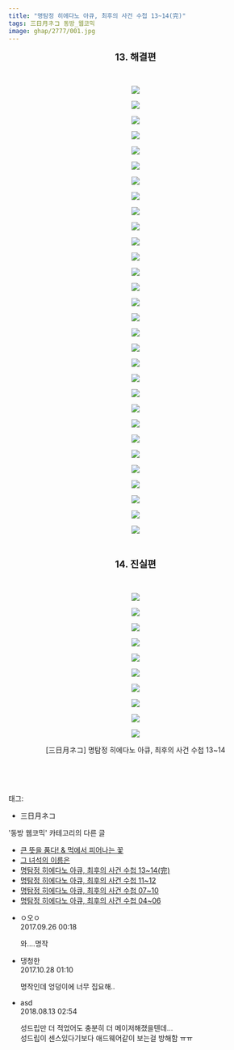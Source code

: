 ```yaml
---
title: "명탐정 히에다노 아큐, 최후의 사건 수첩 13~14(完)"
tags: 三日月ネコ 동방_웹코믹
image: ghap/2777/001.jpg
---
```

<div class="article">
<p style="text-align: center; clear: none; float: none;"><b><span style="font-size: 14pt;">13. 해결편</span></b></p>
<p style="text-align: center; clear: none; float: none;"><br/></p>
<p style="text-align: center; clear: none; float: none;"><img src="{{ site.nasurl }}/ghap/2777/001.jpg"/></p>
<p style="text-align: center; clear: none; float: none;"><img src="{{ site.nasurl }}/ghap/2777/002.jpg"/></p>
<p style="text-align: center; clear: none; float: none;"><img src="{{ site.nasurl }}/ghap/2777/003.jpg"/></p>
<p style="text-align: center; clear: none; float: none;"><img src="{{ site.nasurl }}/ghap/2777/004.jpg"/></p>
<p style="text-align: center; clear: none; float: none;"><img src="{{ site.nasurl }}/ghap/2777/005.jpg"/></p>
<p style="text-align: center; clear: none; float: none;"><img src="{{ site.nasurl }}/ghap/2777/006.jpg"/></p>
<p style="text-align: center; clear: none; float: none;"><img src="{{ site.nasurl }}/ghap/2777/007.jpg"/></p>
<p style="text-align: center; clear: none; float: none;"><img src="{{ site.nasurl }}/ghap/2777/008.jpg"/></p>
<p style="text-align: center; clear: none; float: none;"><img src="{{ site.nasurl }}/ghap/2777/009.jpg"/></p>
<p style="text-align: center; clear: none; float: none;"><img src="{{ site.nasurl }}/ghap/2777/010.jpg"/></p>
<p style="text-align: center; clear: none; float: none;"><img src="{{ site.nasurl }}/ghap/2777/011.jpg"/></p>
<p style="text-align: center; clear: none; float: none;"><img src="{{ site.nasurl }}/ghap/2777/012.jpg"/></p>
<p style="text-align: center; clear: none; float: none;"><img src="{{ site.nasurl }}/ghap/2777/013.jpg"/></p>
<p style="text-align: center; clear: none; float: none;"><img src="{{ site.nasurl }}/ghap/2777/014.jpg"/></p>
<p style="text-align: center; clear: none; float: none;"><img src="{{ site.nasurl }}/ghap/2777/015.jpg"/></p>
<p style="text-align: center; clear: none; float: none;"><img src="{{ site.nasurl }}/ghap/2777/016.jpg"/></p>
<p style="text-align: center; clear: none; float: none;"><img src="{{ site.nasurl }}/ghap/2777/017.jpg"/></p>
<p style="text-align: center; clear: none; float: none;"><img src="{{ site.nasurl }}/ghap/2777/018.jpg"/></p>
<p style="text-align: center; clear: none; float: none;"><img src="{{ site.nasurl }}/ghap/2777/019.jpg"/></p>
<p style="text-align: center; clear: none; float: none;"><img src="{{ site.nasurl }}/ghap/2777/020.jpg"/></p>
<p style="text-align: center; clear: none; float: none;"><img src="{{ site.nasurl }}/ghap/2777/021.jpg"/></p>
<p style="text-align: center; clear: none; float: none;"><img src="{{ site.nasurl }}/ghap/2777/022.jpg"/></p>
<p style="text-align: center; clear: none; float: none;"><img src="{{ site.nasurl }}/ghap/2777/023.jpg"/></p>
<p style="text-align: center; clear: none; float: none;"><img src="{{ site.nasurl }}/ghap/2777/024.jpg"/></p>
<p style="text-align: center; clear: none; float: none;"><img src="{{ site.nasurl }}/ghap/2777/025.jpg"/></p>
<p style="text-align: center; clear: none; float: none;"><img src="{{ site.nasurl }}/ghap/2777/026.jpg"/></p>
<p style="text-align: center; clear: none; float: none;"><img src="{{ site.nasurl }}/ghap/2777/027.jpg"/></p>
<p style="text-align: center; clear: none; float: none;"><img src="{{ site.nasurl }}/ghap/2777/028.jpg"/></p>
<p style="text-align: center; clear: none; float: none;"><img src="{{ site.nasurl }}/ghap/2777/029.jpg"/></p>
<p style="text-align: center; clear: none; float: none;"><img src="{{ site.nasurl }}/ghap/2777/030.jpg"/></p>
<p style="text-align: center; clear: none; float: none;"><br/></p>
<p style="text-align: center; clear: none; float: none;"><b><span style="font-size: 14pt;">14. 진실편</span></b></p>
<p style="text-align: center; clear: none; float: none;"><br/></p>
<p style="text-align: center; clear: none; float: none;"><img src="{{ site.nasurl }}/ghap/2777/031.jpg"/></p>
<p style="text-align: center; clear: none; float: none;"><img src="{{ site.nasurl }}/ghap/2777/032.jpg"/></p>
<p style="text-align: center; clear: none; float: none;"><img src="{{ site.nasurl }}/ghap/2777/033.jpg"/></p>
<p style="text-align: center; clear: none; float: none;"><img src="{{ site.nasurl }}/ghap/2777/034.jpg"/></p>
<p style="text-align: center; clear: none; float: none;"><img src="{{ site.nasurl }}/ghap/2777/035.jpg"/></p>
<p style="text-align: center; clear: none; float: none;"><img src="{{ site.nasurl }}/ghap/2777/036.jpg"/></p>
<p style="text-align: center; clear: none; float: none;"><img src="{{ site.nasurl }}/ghap/2777/037.jpg"/></p>
<p style="text-align: center; clear: none; float: none;"><img src="{{ site.nasurl }}/ghap/2777/038.jpg"/></p>
<p style="text-align: center; clear: none; float: none;"><img src="{{ site.nasurl }}/ghap/2777/039.jpg"/></p>
<p style="text-align: center; clear: none; float: none;"><img src="{{ site.nasurl }}/ghap/2777/040.jpg"/></p>
<p style="text-align: center; clear: none; float: none;">[三日月ネコ] 명탐정 히에다노 아큐, 최후의 사건 수첩 13~14</p>
<p style="text-align: center; clear: none; float: none;"><br/></p>
<p><br/></p>
</div><div class="tagTrail">
<p>태그: </p>
<ul>
<li>三日月ネコ</li>
</ul>
</div><div class="another">
<p>'동방 웹코믹' 카테고리의 다른 글</p>
<ul>
<li><a href="/2016-12-07-ghap_2858">큰 뜻을 품다! &amp; 먹에서 피어나는 꽃</a></li>
<li><a href="/2016-11-28-ghap_2780">그 녀석의 이름은</a></li>
<li><a href="/2016-11-27-ghap_2777">명탐정 히에다노 아큐, 최후의 사건 수첩 13~14(完)</a></li>
<li><a href="/2016-11-27-ghap_2776">명탐정 히에다노 아큐, 최후의 사건 수첩 11~12</a></li>
<li><a href="/2016-11-27-ghap_2775">명탐정 히에다노 아큐, 최후의 사건 수첩 07~10</a></li>
<li><a href="/2016-11-27-ghap_2774">명탐정 히에다노 아큐, 최후의 사건 수첩 04~06</a></li>
</ul>
</div><div class="cb_module cb_fluid">
<div class="cb_wrt cb_profile">
<div class="comment">
<ul>
<li class="cb_thumb_off" id="comment15090364">
<div class="cb_comment_area">
<div class="cb_info_area">
<div class="cb_section">
<span class="cb_nick_name">ㅇ오ㅇ</span>
</div>
<div class="cb_section">
<span class="cb_date">2017.09.26 00:18 </span>
</div>
</div>
<div class="cb_dsc_comment">
<p class="cb_dsc">
											와....명작
										</p>
</div>
</div></li>
<li class="cb_thumb_off" id="comment15115924">
<div class="cb_comment_area">
<div class="cb_info_area">
<div class="cb_section">
<span class="cb_nick_name">댕청한</span>
</div>
<div class="cb_section">
<span class="cb_date">2017.10.28 01:10 </span>
</div>
</div>
<div class="cb_dsc_comment">
<p class="cb_dsc">
											명작인데 엉덩이에 너무 집요해..
										</p>
</div>
</div></li>
<li class="cb_thumb_off" id="comment15307018">
<div class="cb_comment_area">
<div class="cb_info_area">
<div class="cb_section">
<span class="cb_nick_name">asd</span>
</div>
<div class="cb_section">
<span class="cb_date">2018.08.13 02:54 </span>
</div>
</div>
<div class="cb_dsc_comment">
<p class="cb_dsc">
											성드립만 더 적었어도 충분히 더 메이저해졌을텐데...<br/>
성드립이 센스있다기보다 애드웨어같이 보는걸 방해함 ㅠㅠ
										</p>
</div>
</div></li>
</ul>
</div>
</div><!-- commentList close -->
</div>